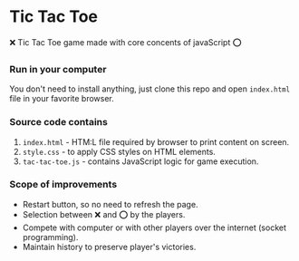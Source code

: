 # Tic Tac Toe

❌ Tic Tac Toe game made with core concents of javaScript ⭕

### Run in your computer

You don't need to install anything, just clone this repo and open `index.html` file in your favorite browser.

### Source code contains

1. `index.html` - HTM:L file required by browser to print content on screen.
2. `style.css` - to apply CSS styles on HTML elements.
3. `tac-tac-toe.js` - contains JavaScript logic for game execution.

### Scope of improvements

- Restart button, so no need to refresh the page.
- Selection between ❌ and ⭕ by the players.
- Compete with computer or with other players over the internet (socket programming).
- Maintain history to preserve player's victories.
